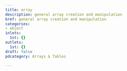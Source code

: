 ```yaml
---
title: array
description: general array creation and manipulation
bref: general array creation and manipulation
categories:
- object
inlets:
  1st: {}
outlets:
  1st: {}
draft: false
pdcategory: Arrays & Tables

---
```


